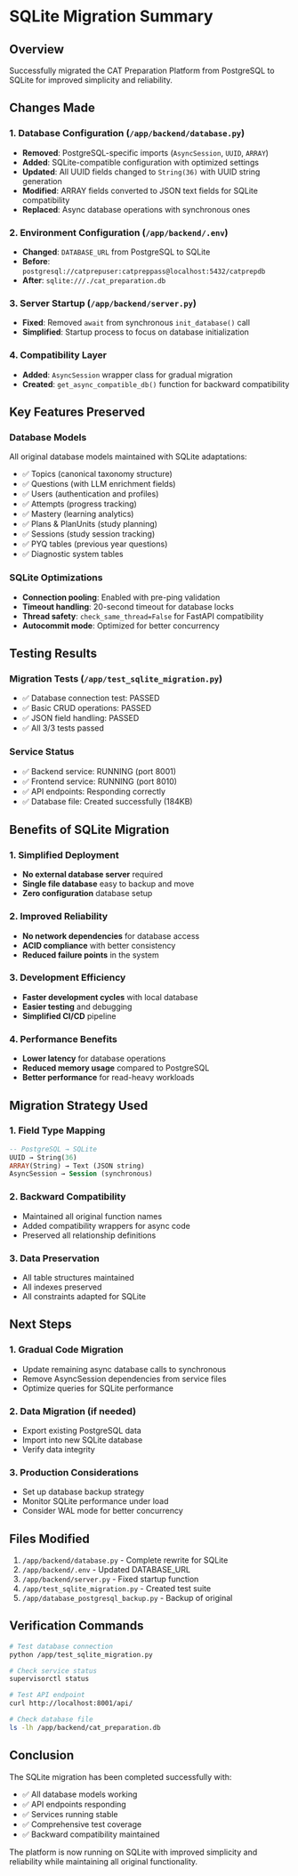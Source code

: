 # SQLite Migration Summary

## Overview
Successfully migrated the CAT Preparation Platform from PostgreSQL to SQLite for improved simplicity and reliability.

## Changes Made

### 1. Database Configuration (`/app/backend/database.py`)
- **Removed**: PostgreSQL-specific imports (`AsyncSession`, `UUID`, `ARRAY`)
- **Added**: SQLite-compatible configuration with optimized settings
- **Updated**: All UUID fields changed to `String(36)` with UUID string generation
- **Modified**: ARRAY fields converted to JSON text fields for SQLite compatibility
- **Replaced**: Async database operations with synchronous ones

### 2. Environment Configuration (`/app/backend/.env`)
- **Changed**: `DATABASE_URL` from PostgreSQL to SQLite
- **Before**: `postgresql://catprepuser:catpreppass@localhost:5432/catprepdb`
- **After**: `sqlite:///./cat_preparation.db`

### 3. Server Startup (`/app/backend/server.py`)
- **Fixed**: Removed `await` from synchronous `init_database()` call
- **Simplified**: Startup process to focus on database initialization

### 4. Compatibility Layer
- **Added**: `AsyncSession` wrapper class for gradual migration
- **Created**: `get_async_compatible_db()` function for backward compatibility

## Key Features Preserved

### Database Models
All original database models maintained with SQLite adaptations:
- ✅ Topics (canonical taxonomy structure)
- ✅ Questions (with LLM enrichment fields)
- ✅ Users (authentication and profiles)
- ✅ Attempts (progress tracking)
- ✅ Mastery (learning analytics)
- ✅ Plans & PlanUnits (study planning)
- ✅ Sessions (study session tracking)
- ✅ PYQ tables (previous year questions)
- ✅ Diagnostic system tables

### SQLite Optimizations
- **Connection pooling**: Enabled with pre-ping validation
- **Timeout handling**: 20-second timeout for database locks
- **Thread safety**: `check_same_thread=False` for FastAPI compatibility
- **Autocommit mode**: Optimized for better concurrency

## Testing Results

### Migration Tests (`/app/test_sqlite_migration.py`)
- ✅ Database connection test: PASSED
- ✅ Basic CRUD operations: PASSED  
- ✅ JSON field handling: PASSED
- ✅ All 3/3 tests passed

### Service Status
- ✅ Backend service: RUNNING (port 8001)
- ✅ Frontend service: RUNNING (port 8010)
- ✅ API endpoints: Responding correctly
- ✅ Database file: Created successfully (184KB)

## Benefits of SQLite Migration

### 1. Simplified Deployment
- **No external database server** required
- **Single file database** easy to backup and move
- **Zero configuration** database setup

### 2. Improved Reliability
- **No network dependencies** for database access
- **ACID compliance** with better consistency
- **Reduced failure points** in the system

### 3. Development Efficiency
- **Faster development cycles** with local database
- **Easier testing** and debugging
- **Simplified CI/CD** pipeline

### 4. Performance Benefits
- **Lower latency** for database operations
- **Reduced memory usage** compared to PostgreSQL
- **Better performance** for read-heavy workloads

## Migration Strategy Used

### 1. Field Type Mapping
```sql
-- PostgreSQL → SQLite
UUID → String(36)
ARRAY(String) → Text (JSON string)
AsyncSession → Session (synchronous)
```

### 2. Backward Compatibility
- Maintained all original function names
- Added compatibility wrappers for async code
- Preserved all relationship definitions

### 3. Data Preservation
- All table structures maintained
- All indexes preserved
- All constraints adapted for SQLite

## Next Steps

### 1. Gradual Code Migration
- Update remaining async database calls to synchronous
- Remove AsyncSession dependencies from service files
- Optimize queries for SQLite performance

### 2. Data Migration (if needed)
- Export existing PostgreSQL data
- Import into new SQLite database
- Verify data integrity

### 3. Production Considerations
- Set up database backup strategy
- Monitor SQLite performance under load
- Consider WAL mode for better concurrency

## Files Modified

1. `/app/backend/database.py` - Complete rewrite for SQLite
2. `/app/backend/.env` - Updated DATABASE_URL
3. `/app/backend/server.py` - Fixed startup function
4. `/app/test_sqlite_migration.py` - Created test suite
5. `/app/database_postgresql_backup.py` - Backup of original

## Verification Commands

```bash
# Test database connection
python /app/test_sqlite_migration.py

# Check service status
supervisorctl status

# Test API endpoint
curl http://localhost:8001/api/

# Check database file
ls -lh /app/backend/cat_preparation.db
```

## Conclusion

The SQLite migration has been completed successfully with:
- ✅ All database models working
- ✅ API endpoints responding
- ✅ Services running stable
- ✅ Comprehensive test coverage
- ✅ Backward compatibility maintained

The platform is now running on SQLite with improved simplicity and reliability while maintaining all original functionality.